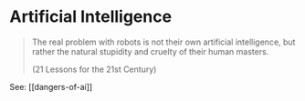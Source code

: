 # Artificial Intelligence

> The real problem with robots is not their own artificial intelligence, but rather the natural stupidity and cruelty of their human masters.
> 
> (21 Lessons for the 21st Century)

See: [[dangers-of-ai]]
